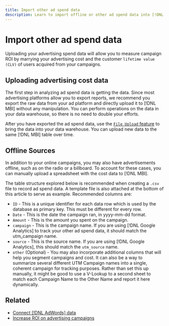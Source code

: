 ```yaml
---
title: Import other ad spend data
description: Learn to import offline or other ad spend data into [!DNL MBI].
---
```

# Import other ad spend data

Uploading your advertising spend data will allow you to measure campaign ROI by marrying your advertising cost and the customer `lifetime value (CLV)` of users acquired from your campaigns.

## Uploading advertising cost data

The first step in analyzing ad spend data is getting the data. Since most advertising platforms allow you to export reports, we recommend you export the raw data from your ad platform and directly upload it to [!DNL MBI] without any manipulation. You can perform operations on the data in your data warehouse, so there is no need to double your efforts.

After you have exported the ad spend data, use the [`File Upload` feature](../connecting-data/using-file-uploader.md) to bring the data into your data warehouse. You can upload new data to the same [!DNL MBI] table over time.

## Offline Sources

In addition to your online campaigns, you may also have advertisements offline, such as on the radio or a billboard. To account for these cases, you can manually upload a spreadsheet with the cost data to [!DNL MBI].

The table structure explored below is recommended when creating a `.csv` file to record ad spend data. A template file is also attached at the bottom of this article to serve as example. Recommended columns are:

* `ID` - This is a unique identifier for each data row which is used by the database as primary key. This must be different for every row.
* `Date` - This is the date the campaign ran, in yyyy-mm-dd format.
* `Amount` - This is the amount you spent on the campaign.
* `campaign` - This is the campaign name. If you are using [!DNL Google Analytics] to track your other ad spend data, it should match the utm\_campaign name.
* `source` -  This is the source name. If you are using [!DNL Google Analytics], this should match the `utm_source` name.
* `other` (Optional) - You may also incorporate additional columns that will help you segment campaigns and cost. It can also be a way to summarize several different UTM Campaign names into a single, coherent campaign for tracking purposes. Rather than set this up manually, it might be good to use a V-Lookup to a second sheet to match each Campaign Name to the Other Name and report it here dynamically.

## Related

* [Connect [!DNL AdWords] data](../integrations/google-adwords.md)
* [Increase ROI on advertising campaigns](../../analysis/roi-ad-camp.md)
